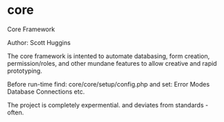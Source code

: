 # core
Core Framework

Author: Scott Huggins

The core framework is intented to automate databasing, form creation, permission/roles, and other mundane features to allow
creative and rapid prototyping.

Before run-time find: core/core/setup/config.php and set:
Error Modes
Database Connections etc.

The project is completely expermential. and deviates from standards - often.
